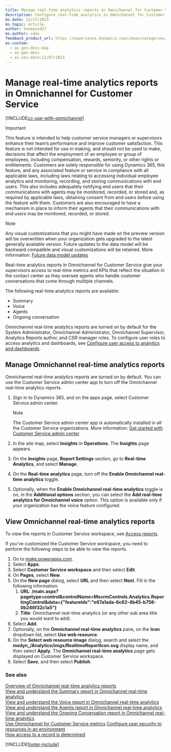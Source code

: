```yaml
---
title: Manage real-time analytics reports in Omnichannel for Customer Service
description: Configure real-time analytics in Omnichannel for Customer Service to give supervisors access to metrics and KPIs.
ms.date: 11/17/2023
ms.topic: article
author: Soumyasd27
ms.author: sdas
feedback_product_url: https //experience.dynamics.com/ideas/categories/list/?category=a7f4a807-de3b-eb11-a813-000d3a579c38&forum=b68e50a6-88d9-e811-a96b-000d3a1be7ad
ms.custom:
  - ai-gen-docs-bap
  - ai-gen-desc
  - ai-seo-date:11/07/2023
---
```


# Manage real-time analytics reports in Omnichannel for Customer Service

[!INCLUDE[cc-use-with-omnichannel](../includes/cc-use-with-omnichannel.md)]

> [!IMPORTANT]
>
> This feature is intended to help customer service managers or supervisors enhance their team’s performance and improve customer satisfaction. This feature is not intended for use in making, and should not be used to make, decisions that affect the employment of an employee or group of employees, including compensation, rewards, seniority, or other rights or entitlements. Customers are solely responsible for using Dynamics 365, this feature, and any associated feature or service in compliance with all applicable laws, including laws relating to accessing individual employee analytics and monitoring, recording, and storing communications with end users. This also includes adequately notifying end users that their communications with agents may be monitored, recorded, or stored and, as required by applicable laws, obtaining consent from end users before using the feature with them. Customers are also encouraged to have a mechanism in place to inform their agents that their communications with end users may be monitored, recorded, or stored.

> [!NOTE]
>  Any visual customizations that you might have made on the preview version will be overwritten when your organization gets upgraded to the latest generally available version. Future updates to the data model will be backward compatible and visual customizations will be retained. More information: [Future data model updates](customize-reports.md#future-data-model-updates)

Real-time analytics reports in Omnichannel for Customer Service give your supervisors access to real-time metrics and KPIs that reflect the situation in the contact center as they oversee agents who handle customer conversations that come through multiple channels.

The following real-time analytics reports are available:

- Summary
- Voice
- Agents
- Ongoing conversation

Omnichannel real-time analytics reports are turned on by default for the System Administrator, Omnichannel Administrator, Omnichannel Supervisor, Analytics Reports author, and CSR manager roles. To configure user roles to access analytics and dashboards, see [Configure user access to analytics and dashboards](configure-customer-service-analytics-insights-csh.md#configure-user-access-to-analytics-and-dashboards).

## Manage Omnichannel real-time analytics reports

Omnichannel real-time analytics reports are turned on by default. You can use the Customer Service admin center app to turn off the Omnichannel real-time analytics reports.

1. Sign in to Dynamics 365, and on the apps page, select Customer Service admin center.
    > [!Note]
    > The Customer Service admin center app is automatically installed in all the Customer Service organizations. More information: [Get started with Customer Service admin center](cs-admin-center.md)

1. In the site map, select **Insights** in **Operations**. The **Insights** page appears.

1. On the **Insights** page, **Report Settings** section, go to  **Real-time Analytics**, and select **Manage**.

1. On the **Real-time analytics** page, turn off the **Enable Omnichannel real-time analytics** toggle.

1. Optionally, when the **Enable Omnichannel real-time analytics** toggle is on, in the **Additional options** section, you can select the **Add real-time analytics for Omnichannel voice** option. This option is available only if your organization has the voice feature configured.

## View Omnichannel real-time analytics reports

To view the reports in Customer Service workspace, see [Access reports](intro-realtime-analytics-dashboard.md#access-reports).

If you've customized the Customer Service workspace, you need to perform the following steps to be able to view the reports.

1. Go to [make.powerapps.com](https://make.powerapps.com).
1. Select **Apps**.
1. Select **Customer Service workspace** and then select **Edit**.
1. On **Pages**, select **New**.
1. On the **New page** dialog, select **URL** and then select **Next**. Fill in the following information:
    1. **URL**: **/main.aspx?pagetype=control&controlName=MscrmControls.Analytics.ReportingControl&data={"featureIds":"e67a1ada-6c62-4b45-b758-0b246f32c1a5"}**
    2. **Title**: Omnichannel real-time analytics (or any other sub area title you would want to add).
1. Select **Add**.
1. Optionally, on the **Omnichannel real-time analytics** pane, on the **Icon** dropdown list, select **Use web resource**.
1. On the **Select web resource image** dialog, search and select the **msdyn_/Analytics/imgs/RealtimeReportIcon.svg** display name, and then select **Apply**. The **Omnichannel real-time analytics** page gets displayed on Customer Service workspace.
1. Select **Save**, and then select **Publish**.

### See also

[Overview of Omnichannel real-time analytics reports](intro-realtime-analytics-dashboard.md)  
[View and understand the Summary report in Omnichannel real-time analytics](realtime-summary-dashboard.md)  
[View and understand the Voice report in Omnichannel real-time analytics](realtime-voice-dashboard.md)  
[View and understand the Agents report in Omnichannel real-time analytics](realtime-agents-analytics.md)  
[View and understand the Ongoing Conversation report in Omnichannel real-time analytics](realtime-ongoing.md)  
[Use Omnichannel for Customer Service metrics](oc-metrics-dimensions.md#use-omnichannel-for-customer-service-metrics)
[Configure user security to resources in an environment](/power-platform/admin/database-security)  
[How access to a record is determined](/power-platform/admin/how-record-access-determined)  


[!INCLUDE[footer-include](../includes/footer-banner.md)]
